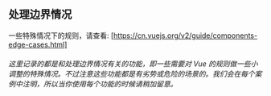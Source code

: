 ## 处理边界情况

一些特殊情况下的规则，请查看: [https://cn.vuejs.org/v2/guide/components-edge-cases.html]

###### 这里记录的都是和处理边界情况有关的功能，即一些需要对 Vue 的规则做一些小调整的特殊情况。不过注意这些功能都是有劣势或危险的场景的。我们会在每个案例中注明，所以当你使用每个功能的时候请稍加留意。

